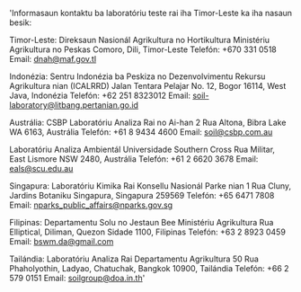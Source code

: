 'Informasaun kontaktu ba laboratóriu teste rai iha Timor-Leste ka iha nasaun besik:

Timor-Leste:
Direksaun Nasionál Agrikultura no Hortikultura
Ministériu Agrikultura no Peskas
Comoro, Dili, Timor-Leste
Telefón: +670 331 0518
Email: dnah@maf.gov.tl

Indonézia:
Sentru Indonézia ba Peskiza no Dezenvolvimentu Rekursu Agrikultura nian (ICALRRD)
Jalan Tentara Pelajar No. 12, Bogor 16114, West Java, Indonézia
Telefón: +62 251 8323012
Email: soil-laboratory@litbang.pertanian.go.id

Austrália:
CSBP Laboratóriu Analiza Rai no Ai-han
2 Rua Altona, Bibra Lake WA 6163, Austrália
Telefón: +61 8 9434 4600
Email: soil@csbp.com.au

Laboratóriu Analiza Ambientál
Universidade Southern Cross
Rua Militar, East Lismore NSW 2480, Austrália
Telefón: +61 2 6620 3678
Email: eals@scu.edu.au

Singapura:
Laboratóriu Kimika Rai
Konsellu Nasionál Parke nian
1 Rua Cluny, Jardins Botaniku Singapura, Singapura 259569
Telefón: +65 6471 7808
Email: nparks_public_affairs@nparks.gov.sg

Filipinas:
Departamentu Solu no Jestaun Bee
Ministériu Agrikultura
Rua Elliptical, Diliman, Quezon Sidade 1100, Filipinas
Telefón: +63 2 8923 0459
Email: bswm.da@gmail.com

Tailándia:
Laboratóriu Analiza Rai
Departamentu Agrikultura
50 Rua Phaholyothin, Ladyao, Chatuchak, Bangkok 10900, Tailándia
Telefón: +66 2 579 0151
Email: soilgroup@doa.in.th'